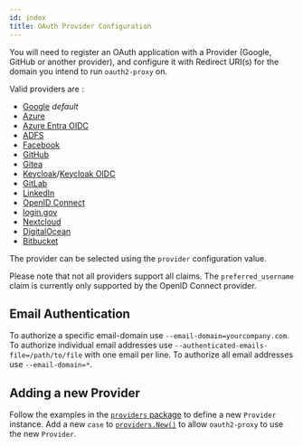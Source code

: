 ```yaml
---
id: index
title: OAuth Provider Configuration
---
```


You will need to register an OAuth application with a Provider (Google, GitHub or another provider), and configure it 
with Redirect URI(s) for the domain you intend to run `oauth2-proxy` on.

Valid providers are :

- [Google](google.md) _default_
- [Azure](azure.md)
- [Azure Entra OIDC](azure_entra_oidc.md)
- [ADFS](adfs.md)
- [Facebook](facebook.md)
- [GitHub](github.md)
- [Gitea](gitea.md)
- [Keycloak](keycloak.md)/[Keycloak OIDC](keycloak_oidc.md)
- [GitLab](gitlab.md)
- [LinkedIn](linkedin.md)
- [OpenID Connect](openid_connect.md)
- [login.gov](login_gov.md)
- [Nextcloud](nextcloud.md)
- [DigitalOcean](digitalocean.md)
- [Bitbucket](bitbucket.md)

The provider can be selected using the `provider` configuration value.

Please note that not all providers support all claims. The `preferred_username` claim is currently only supported by the 
OpenID Connect provider.

## Email Authentication

To authorize a specific email-domain use `--email-domain=yourcompany.com`. To authorize individual email addresses use 
`--authenticated-emails-file=/path/to/file` with one email per line. To authorize all email addresses use `--email-domain=*`.

## Adding a new Provider

Follow the examples in the [`providers` package](https://github.com/oauth2-proxy/oauth2-proxy/blob/master/providers/) to define a new
`Provider` instance. Add a new `case` to
[`providers.New()`](https://github.com/oauth2-proxy/oauth2-proxy/blob/master/providers/providers.go) to allow `oauth2-proxy` to use the
new `Provider`.
